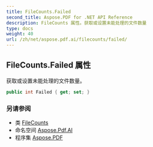 ```yaml
---
title: FileCounts.Failed
second_title: Aspose.PDF for .NET API Reference
description: FileCounts 属性。获取或设置未能处理的文件数量
type: docs
weight: 40
url: /zh/net/aspose.pdf.ai/filecounts/failed/
---
```

## FileCounts.Failed 属性

获取或设置未能处理的文件数量。

```csharp
public int Failed { get; set; }
```

### 另请参阅

* 类 [FileCounts](../)
* 命名空间 [Aspose.Pdf.AI](../../../aspose.pdf.ai/)
* 程序集 [Aspose.PDF](../../../)